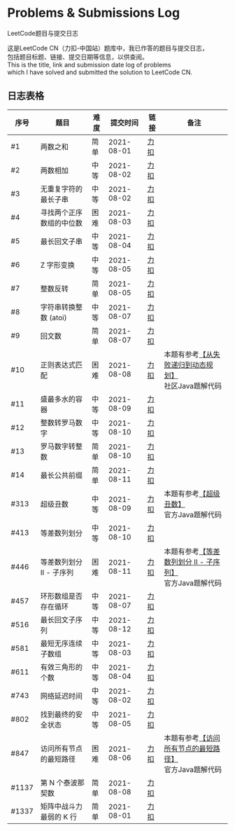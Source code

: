 # Problems & Submissions Log

LeetCode题目与提交日志

这是LeetCode CN（力扣-中国站）题库中，我已作答的题目与提交日志，  
包括题目标题、链接、提交日期等信息，以供查阅。  
This is the title, link and submission date log of problems  
which I have solved and submitted the solution to LeetCode CN.

## 日志表格

| 序号  | 题目                     | 难度 | 提交时间   | 链接          | 备注 |
| ---   | ---                      | ---  | ---        | ---           | ---  |
| #1    | 两数之和                 | 简单 | 2021-08-01 | [力扣][P1]    |      |
| #2    | 两数相加                 | 中等 | 2021-08-02 | [力扣][P2]    |      |
| #3    | 无重复字符的最长子串     | 中等 | 2021-08-02 | [力扣][P3]    |      |
| #4    | 寻找两个正序数组的中位数 | 困难 | 2021-08-03 | [力扣][P4]    |      |
| #5    | 最长回文子串             | 中等 | 2021-08-04 | [力扣][P5]    |      |
| #6    | Z 字形变换               | 中等 | 2021-08-05 | [力扣][P6]    |      |
| #7    | 整数反转                 | 简单 | 2021-08-05 | [力扣][P7]    |      |
| #8    | 字符串转换整数 (atoi)    | 中等 | 2021-08-07 | [力扣][P8]    |      |
| #9    | 回文数                   | 简单 | 2021-08-07 | [力扣][P9]    |      |
| #10   | 正则表达式匹配           | 困难 | 2021-08-08 | [力扣][P10]   | 本题有参考[【从失败递归到动态规划】][S10]<br>社区Java题解代码 |
| #11   | 盛最多水的容器           | 中等 | 2021-08-09 | [力扣][P11]   |      |
| #12   | 整数转罗马数字           | 中等 | 2021-08-10 | [力扣][P12]   |      |
| #13   | 罗马数字转整数           | 简单 | 2021-08-10 | [力扣][P13]   |      |
| #14   | 最长公共前缀             | 简单 | 2021-08-11 | [力扣][P14]   |      |
| #313  | 超级丑数                 | 中等 | 2021-08-09 | [力扣][P313]  | 本题有参考[【超级丑数】][S313]<br>官方Java题解代码 |
| #413  | 等差数列划分             | 中等 | 2021-08-10 | [力扣][P413]  |      |
| #446  | 等差数列划分 II - 子序列 | 困难 | 2021-08-11 | [力扣][P446]  | 本题有参考[【等差数列划分 II - 子序列】][S446]<br>官方Java题解代码 |
| #457  | 环形数组是否存在循环     | 中等 | 2021-08-07 | [力扣][P457]  |      |
| #516  | 最长回文子序列           | 中等 | 2021-08-12 | [力扣][P516]  |      |
| #581  | 最短无序连续子数组       | 中等 | 2021-08-03 | [力扣][P581]  |      |
| #611  | 有效三角形的个数         | 中等 | 2021-08-04 | [力扣][P611]  |      |
| #743  | 网络延迟时间             | 中等 | 2021-08-02 | [力扣][P743]  |      |
| #802  | 找到最终的安全状态       | 中等 | 2021-08-05 | [力扣][P802]  |      |
| #847  | 访问所有节点的最短路径   | 困难 | 2021-08-06 | [力扣][P847]  | 本题有参考[【访问所有节点的最短路径】][S847]<br>官方Java题解代码 |
| #1137 | 第 N 个泰波那契数        | 简单 | 2021-08-08 | [力扣][P1137] |      |
| #1337 | 矩阵中战斗力最弱的 K 行  | 简单 | 2021-08-01 | [力扣][P1337] |      |

[P1]:https://leetcode-cn.com/problems/two-sum/

[P2]:https://leetcode-cn.com/problems/add-two-numbers/

[P3]:https://leetcode-cn.com/problems/longest-substring-without-repeating-characters/

[P4]:https://leetcode-cn.com/problems/median-of-two-sorted-arrays/

[P5]:https://leetcode-cn.com/problems/longest-palindromic-substring/

[P6]:https://leetcode-cn.com/problems/zigzag-conversion/

[P7]:https://leetcode-cn.com/problems/reverse-integer/

[P8]:https://leetcode-cn.com/problems/string-to-integer-atoi/

[P9]:https://leetcode-cn.com/problems/palindrome-number/

[P10]:https://leetcode-cn.com/problems/regular-expression-matching/

[P11]:https://leetcode-cn.com/problems/container-with-most-water/

[P12]:https://leetcode-cn.com/problems/integer-to-roman/

[P13]:https://leetcode-cn.com/problems/roman-to-integer/

[P14]:https://leetcode-cn.com/problems/longest-common-prefix/

[P313]:https://leetcode-cn.com/problems/super-ugly-number/

[P413]:https://leetcode-cn.com/problems/arithmetic-slices/

[P446]:https://leetcode-cn.com/problems/arithmetic-slices-ii-subsequence/

[P457]:https://leetcode-cn.com/problems/circular-array-loop/

[P516]:https://leetcode-cn.com/problems/longest-palindromic-subsequence/

[P581]:https://leetcode-cn.com/problems/shortest-unsorted-continuous-subarray/

[P611]:https://leetcode-cn.com/problems/valid-triangle-number/

[P743]:https://leetcode-cn.com/problems/network-delay-time/

[P802]:https://leetcode-cn.com/problems/find-eventual-safe-states/

[P847]:https://leetcode-cn.com/problems/shortest-path-visiting-all-nodes/

[P1137]:https://leetcode-cn.com/problems/n-th-tribonacci-number/

[P1337]:https://leetcode-cn.com/problems/the-k-weakest-rows-in-a-matrix/

[S10]:https://leetcode-cn.com/problems/regular-expression-matching/solution/cong-shi-bai-di-gui-dao-dong-tai-gui-hua-tncj/

[S313]:https://leetcode-cn.com/problems/super-ugly-number/solution/chao-ji-chou-shu-by-leetcode-solution-uzff/

[S446]:https://leetcode-cn.com/problems/arithmetic-slices-ii-subsequence/solution/deng-chai-shu-lie-hua-fen-ii-zi-xu-lie-b-77pl/

[S847]: https://leetcode-cn.com/problems/shortest-path-visiting-all-nodes/solution/fang-wen-suo-you-jie-dian-de-zui-duan-lu-mqc2/
